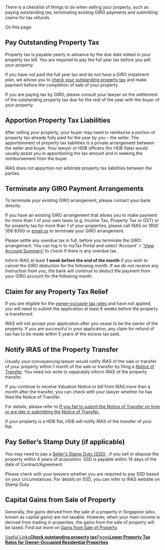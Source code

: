There is a checklist of things to do when selling your property, such as paying outstanding tax, terminating existing GIRO payments and submitting claims for tax refunds.

On this page:

## Pay Outstanding Property Tax

Property tax is payable yearly in advance by the due date stated in your property tax bill. You are required to pay the full year tax before you sell your property.

If you have not paid the full year tax and do not have a GIRO instalment plan, we advise you to [check your outstanding property tax](https://www.iras.gov.sg/taxes/property-tax/other-services/check-outstanding-tax "Check Outstanding Tax (e-Service)") and make payment before the completion of sale of your property.

If you are paying tax by GIRO, please consult your lawyer on the settlement of the outstanding property tax due for the rest of the year with the buyer of your property.

## Apportion Property Tax Liabilities

After selling your property, your buyer may need to reimburse a portion of property tax already fully paid for the year by you – the seller. The apportionment of property tax liabilities is a private arrangement between the seller and buyer. Your lawyer or HDB officers (for HDB flats) would usually assist you in apportioning the tax amount and in seeking the reimbursement from the buyer.

IRAS does not apportion nor arbitrate property tax liabilities between the parties.

## Terminate any GIRO Payment Arrangements

To terminate your existing GIRO arrangement, please contact your bank directly.

If you have an existing GIRO arrangement that allows you to make payment for more than 1 of your own taxes (e.g. Income Tax, Property Tax or GST) or for property tax for more than 1 of your properties, please call IRAS on 1800 356 8300 or [email us](https://mytax.iras.gov.sg/portal/correspondence/mytax-mail) to terminate your GIRO arrangement.

Please settle any overdue tax in full, before you terminate the GIRO arrangement. You can log in to myTax Portal and select 'Account' > ['View Account Summary'](https://mytax.iras.gov.sg/portal/ledger/account-summary) to check if there is any overdue tax.

Inform IRAS at least **1 week before the end of the month** if you wish to cancel the GIRO deduction for the following month. If we do not receive any instruction from you, the bank will continue to deduct the payment from your
GIRO account for the following month.

## Claim for any Property Tax Relief

If you are eligible for the [owner-occupier tax rates](https://www.iras.gov.sg/taxes/property-tax/property-owners/property-tax-reliefs/lower-property-tax-rates-for-owner-occupied-residential-properties "owner-occupier's tax rates") and have not applied, you will need to submit the application at least 6 weeks before the property is transferred.

IRAS will not accept your application after you cease to be the owner of the property. If you are successful in your application, any claim for refund of tax has to be made within 5 years of the excess tax paid.

## Notify IRAS of the Property Transfer

Usually your conveyancing lawyer would notify IRAS of the sale or transfer of your property within 1 month of the sale or transfer by filing a [Notice of Transfer](https://www.iras.gov.sg/taxes/property-tax/property-professionals/lawyer-legal-professional/filing-a-notice-of-transfer "Notice of Transfer").
You need not write to separately inform IRAS of the property transfer.

If you continue to receive Valuation Notice or bill from IRAS more than a month after the transfer, you can check with your lawyer whether he has filed the Notice of Transfer.

For details, please refer to [If you fail to submit the Notice of Transfer on time or are late in submitting the Notice of Transfer.](https://www.iras.gov.sg/taxes/property-tax/property-professionals/lawyer-legal-professional/late-filing-or-non-filing-of-notice-of-transfer "If you fail to submit the Notice of Transfer on time or are late in submitting the Notice of Transfer.")

If your property is a HDB flat, HDB will notify IRAS of the transfer of your flat.

## Pay Seller’s Stamp Duty (if applicable)

You may need to pay a [Seller's Stamp Duty (SSD)](https://www.iras.gov.sg/taxes/stamp-duty/for-property/selling-or-disposing-property "Seller's Stamp Duty (SSD)") , if you sell or dispose the property within 4 years of acquisition. SSD is payable within 14 days of the date of Contract/Agreement.

Please check with your lawyers whether you are required to pay SSD based on your circumstances. For details on SSD, you can refer to IRAS website on Stamp Duty.

## Capital Gains from Sale of Property

Generally, the gains derived from the sale of a property in Singapore (also known as capital gains) are not taxable. However, when your main income is derived from trading in properties, the gains from the sale of property will be taxed. Find out
more on [Gains from Sale of Property](https://www.iras.gov.sg/taxes/individual-income-tax/basics-of-individual-income-tax/what-is-taxable-what-is-not/gains-from-sale-of-property-shares-and-financial-instruments "Gains from Sale of Property").

[Useful Links**Check outstanding property tax**](https://mytax.iras.gov.sg/ESVWeb/default.aspx?target=PTTaxBalListIntro)[Pages**Lower Property Tax Rates for Owner-Occupied Residential Properties**](https://www.iras.gov.sg/taxes/property-tax/property-owners/property-tax-reliefs/lower-property-tax-rates-for-owner-occupied-residential-properties)